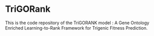 # TriGORank
This is the code repository of the TriGORANK model : A Gene Ontology Enriched Learning-to-Rank Framework for Trigenic Fitness Prediction.
